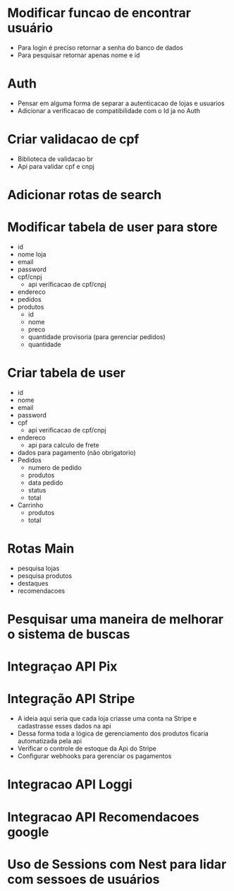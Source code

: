 # Modificar funcao de encontrar usuário
  - Para login é preciso retornar a senha do banco de dados
  - Para pesquisar retornar apenas nome e id

# Auth  
  - Pensar em alguma forma de separar a autenticacao de lojas e usuarios
  - Adicionar a verificacao de compatibilidade com o Id ja no Auth

# Criar validacao de cpf
  - Biblioteca de validacao br
  - Api para validar cpf e cnpj

# Adicionar rotas de search

# Modificar tabela de user para store
  - id
  - nome loja 
  - email
  - password
  - cpf/cnpj
    - api verificacao de cpf/cnpj
  - endereco
  - pedidos
  - produtos
    - id
    - nome
    - preco
    - quantidade provisoria (para gerenciar pedidos)
    - quantidade

# Criar tabela de user
  - id
  - nome
  - email
  - password
  - cpf
    - api verificacao de cpf/cnpj
  - endereco
    - api para calculo de frete
  - dados para pagamento (não obrigatorio)
  - Pedidos
    - numero de pedido
    - produtos
    - data pedido
    - status
    - total
  - Carrinho
    - produtos
    - total

# Rotas Main
  - pesquisa lojas
  - pesquisa produtos
  - destaques
  - recomendacoes

# Pesquisar uma maneira de melhorar o sistema de buscas

# Integraçao API Pix

# Integração API Stripe
  - A ideia aqui seria que cada loja criasse uma conta na Stripe e cadastrasse esses dados na api
  - Dessa forma toda a lógica de gerenciamento dos produtos ficaria automatizada pela api
  - Verificar o controle de estoque da Api do Stripe
  - Configurar webhooks para gerenciar os pagamentos

# Integracao API Loggi

# Integracao API Recomendacoes google

# Uso de Sessions com Nest para lidar com sessoes de usuários

